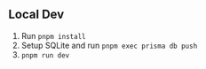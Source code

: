 ## Local Dev

1. Run `pnpm install`
2. Setup SQLite and run `pnpm exec prisma db push`
3. `pnpm run dev`
